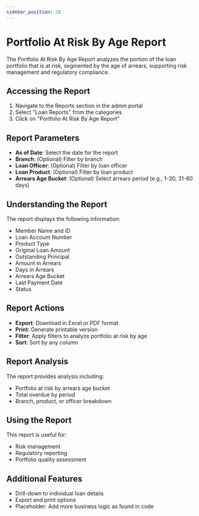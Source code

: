 ```yaml
---
sidebar_position: 28
---
```


# Portfolio At Risk By Age Report

The Portfolio At Risk By Age Report analyzes the portion of the loan portfolio that is at risk, segmented by the age of arrears, supporting risk management and regulatory compliance.

## Accessing the Report

1. Navigate to the Reports section in the admin portal
2. Select "Loan Reports" from the categories
3. Click on "Portfolio At Risk By Age Report"

## Report Parameters

- **As of Date**: Select the date for the report
- **Branch**: (Optional) Filter by branch
- **Loan Officer**: (Optional) Filter by loan officer
- **Loan Product**: (Optional) Filter by loan product
- **Arrears Age Bucket**: (Optional) Select arrears period (e.g., 1-30, 31-60 days)

## Understanding the Report

The report displays the following information:

- Member Name and ID
- Loan Account Number
- Product Type
- Original Loan Amount
- Outstanding Principal
- Amount in Arrears
- Days in Arrears
- Arrears Age Bucket
- Last Payment Date
- Status

## Report Actions

- **Export**: Download in Excel or PDF format
- **Print**: Generate printable version
- **Filter**: Apply filters to analyze portfolio at risk by age
- **Sort**: Sort by any column

## Report Analysis

The report provides analysis including:
- Portfolio at risk by arrears age bucket
- Total overdue by period
- Branch, product, or officer breakdown

## Using the Report

This report is useful for:
- Risk management
- Regulatory reporting
- Portfolio quality assessment

## Additional Features

- Drill-down to individual loan details
- Export and print options
- Placeholder: Add more business logic as found in code 